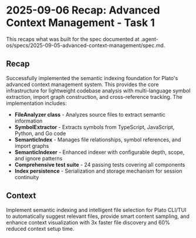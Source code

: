 # 2025-09-06 Recap: Advanced Context Management - Task 1

This recaps what was built for the spec documented at .agent-os/specs/2025-09-05-advanced-context-management/spec.md.

## Recap

Successfully implemented the semantic indexing foundation for Plato's advanced context management system. This provides the core infrastructure for lightweight codebase analysis with multi-language symbol extraction, import graph construction, and cross-reference tracking. The implementation includes:

- **FileAnalyzer class** - Analyzes source files to extract semantic information
- **SymbolExtractor** - Extracts symbols from TypeScript, JavaScript, Python, and Go code
- **SemanticIndex** - Manages file relationships, symbol references, and import graphs
- **SemanticIndexer** - Enhanced indexer with configurable depth, scope, and ignore patterns
- **Comprehensive test suite** - 24 passing tests covering all components
- **Index persistence** - Serialization and storage mechanism for session continuity

## Context

Implement semantic indexing and intelligent file selection for Plato CLI/TUI to automatically suggest relevant files, provide smart content sampling, and enhance context visualization with 3x faster file discovery and 60% reduced context setup time.